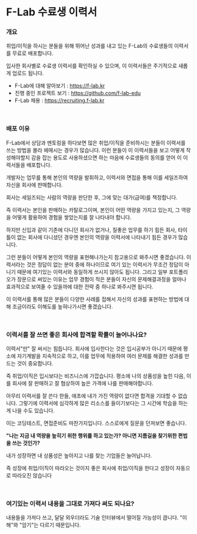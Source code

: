 # F-Lab 수료생 이력서

### 개요
취업/이직을 하시는 분들을 위해 뛰어난 성과를 내고 있는 F-Lab의 수료생들의 이력서를 무료로 배포합니다.

입사한 회사별로 수료생 이력서를 확인하실 수 있으며, 이 이력서들은 주기적으로 새롭게 업로드 됩니다.

- F-Lab에 대해 알아보기 : https://f-lab.kr
- 진행 중인 프로젝트 보기 : https://github.com/f-lab-edu
- F-Lab 채용 : https://recruiting.f-lab.kr

<br/>

### 배포 이유
F-Lab에서 상담과 멘토링을 하다보면 많은 취업/이직을 준비하시는 분들이 이력서를 쓰는 방법을 몰라 헤매시는 경우가 많습니다. 이런 분들이 이 이력서들을 보고 어떻게 작성해야할지 감을 잡는 용도로 사용하셨으면 하는 마음에 수료생들의 동의를 얻어 이 이력서들을 배포합니다.

개발자는 업무를 통해 본인의 역량을 발휘하고, 이력서와 면접을 통해 이를 세일즈하여 자신을 회사에 판매합니다.

회사는 세일즈되는 사람의 역량을 판단한 후, 그에 맞는 대가(급여)를 책정합니다.

즉 이력서는 본인을 판매하는 카탈로그이며, 본인이 어떤 역량을 가지고 있는지, 그 역량을 어떻게 활용하여 경험을 쌓았는지를 잘 나타내야 합니다.

하지만 신입과 같이 기존에 다니던 회사가 없거나, 질좋은 업무를 하기 힘든 회사, 타이틀이 없는 회사에 다니셨던 경우엔 본인의 역량을 이력서에 나타내기 힘든 경우가 많습니다.

그런 분들이 어떻게 본인의 역량을 표현해나가는지 참고용으로 봐주시면 좋겠습니다. 이력서라는 것은 정답이 없는 분야 중에 하나이므로 여기 있는 이력서가 무조건 정답이 아니기 때문에 여기있는 이력서와 동일하게 쓰시지 않아도 됩니다. 그리고 일부 포트폴리오가 장문으로 써있는 이유는 업무 경험이 적은 분들이 자신의 문제해결과정을 얼마나 효과적으로 보여줄 수 있을까에 대한 전략 중 하나로 봐주시면 됩니다.

이 이력서를 통해 많은 분들이 다양한 사례를 접해서 자신의 성과를 표현하는 방법에 대해 조금이라도 이해도를 높혀나가시면 좋겠습니다.

<br/>

### 이력서를 잘 쓰면 좋은 회사에 합격할 확률이 늘어나나요?
이력서"만" 잘 써서는 힘듭니다. 회사에 입사한다는 것은 입시공부가 아니기 때문에 평소에 자기계발을 지속적으로 하고, 이를 업무에 적용하여 여러 문제를 해결한 성과를 만드는 것이 중요합니다.

즉 취업/이직은 입시보다는 비즈니스에 가깝습니다. 평소에 나의 상품성을 높힌 다음, 이를 회사에 잘 판매하고 잘 협상하여 높은 가격에 나를 판매해야합니다.

아무리 이력서를 잘 쓴다 한들, 애초에 내가 가진 역량이 없다면 합격을 기대할 수 없습니다. 그렇기에 이력서에 심각하게 많은 리소스를 들이기보다는 그 시간에 학습을 하는게 나을 수도 있습니다.

이는 코딩테스트, 면접준비도 마찬가지입니다. 스스로에게 질문을 던져보면 좋습니다.

**"나는 지금 내 역량을 높히기 위한 행위를 하고 있는가? 아니면 지름길을 찾기위한 편법을 쓰는 것인가?**

내가 성장하면 내 상품성은 높아지고 나를 찾는 기업들은 늘어납니다.

즉 성장에 취업/이직이 따라오는 것이지 좋은 회사에 취업/이직을 한다고 성장이 자동으로 따라오진 않습니다

<br/>

### 여기있는 이력서 내용을 그대로 가져다 써도 되나요?
내용들을 가져다 쓰고, 달달 외우더라도 기술 인터뷰에서 떨어질 가능성이 큽니다. "이해"와 "암기"는 다르기 때문입니다.


